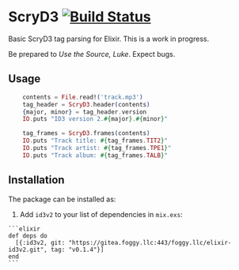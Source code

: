 # ScryD3 [![Build Status](https://drone.foggy.llc/api/badges/foggy.llc/elixir-id3v2/status.svg?ref=refs/heads/main)](https://drone.foggy.llc/foggy.llc/elixir-id3v2)

Basic ScryD3 tag parsing for Elixir. This is a work in progress.

Be prepared to *Use the Source, Luke*. Expect bugs.

## Usage

```elixir
    contents = File.read!('track.mp3')
    tag_header = ScryD3.header(contents)
    {major, minor} = tag_header.version
    IO.puts "ID3 version 2.#{major}.#{minor}"

    tag_frames = ScryD3.frames(contents)
    IO.puts "Track title: #{tag_frames.TIT2}"
    IO.puts "Track artist: #{tag_frames.TPE1}"
    IO.puts "Track album: #{tag_frames.TALB}"
```

## Installation

The package can be installed as:

  1. Add `id3v2` to your list of dependencies in `mix.exs`:

    ```elixir
    def deps do
      [{:id3v2, git: "https://gitea.foggy.llc:443/foggy.llc/elixir-id3v2.git", tag: "v0.1.4"}]
    end
    ```
